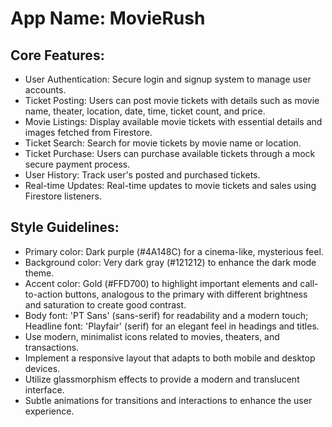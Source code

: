 # **App Name**: MovieRush

## Core Features:

- User Authentication: Secure login and signup system to manage user accounts.
- Ticket Posting: Users can post movie tickets with details such as movie name, theater, location, date, time, ticket count, and price.
- Movie Listings: Display available movie tickets with essential details and images fetched from Firestore.
- Ticket Search: Search for movie tickets by movie name or location.
- Ticket Purchase: Users can purchase available tickets through a mock secure payment process.
- User History: Track user's posted and purchased tickets.
- Real-time Updates: Real-time updates to movie tickets and sales using Firestore listeners.

## Style Guidelines:

- Primary color: Dark purple (#4A148C) for a cinema-like, mysterious feel.
- Background color: Very dark gray (#121212) to enhance the dark mode theme.
- Accent color: Gold (#FFD700) to highlight important elements and call-to-action buttons, analogous to the primary with different brightness and saturation to create good contrast.
- Body font: 'PT Sans' (sans-serif) for readability and a modern touch; Headline font: 'Playfair' (serif) for an elegant feel in headings and titles. 
- Use modern, minimalist icons related to movies, theaters, and transactions.
- Implement a responsive layout that adapts to both mobile and desktop devices.
- Utilize glassmorphism effects to provide a modern and translucent interface.
- Subtle animations for transitions and interactions to enhance the user experience.